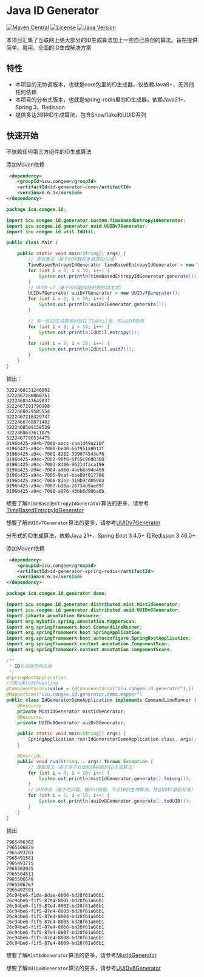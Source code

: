 # Java ID Generator

[![Maven Central](https://img.shields.io/maven-central/v/icu.congee/id-generator-core.svg)](https://search.maven.org/search?q=g:icu.congee%20AND%20a:id-generator-core)
[![License](https://img.shields.io/badge/license-MIT-blue.svg)](LICENSE)
[![Java Version](https://img.shields.io/badge/Java-8%2B-blue.svg)](https://www.oracle.com/java/technologies/javase/javase-jdk8-downloads.html)

本项目汇集了互联网上绝大部分的ID生成算法加上一些自己原创的算法。旨在提供简单、易用、全面的ID生成解决方案

## 特性

- 本项目的无协调版本，也就是core包里的ID生成器，仅依赖Java8+，无其他任何依赖
- 本项目的分布式版本，也就是spring-redis里的ID生成器，依赖Java21+、Spring 3、Redisson
- 提供多达38种ID生成算法，包含Snowflake和UUID系列

## 快速开始

不依赖任何第三方组件的ID生成算法

添加Maven依赖
```xml
 <dependency>
    <groupId>icu.congee</groupId>
    <artifactId>id-generator-core</artifactId>
    <version>0.6.1</version>
</dependency>
```

```java
package icu.congee.id;

import icu.congee.id.generator.custom.TimeBasedEntropyIdGenerator;
import icu.congee.id.generator.uuid.UUIDv7Generator;
import icu.congee.id.util.IdUtil;

public class Main {

    public static void main(String[] args) {
        // 原创算法（基于时间戳的多熵源ID生成）
        TimeBasedEntropyIdGenerator timeBasedEntropyIdGenerator = new TimeBasedEntropyIdGenerator();
        for (int i = 0; i < 10; i++) {
            System.out.println(timeBasedEntropyIdGenerator.generate());
        }
        // UUID v7（基于时间戳和随机数的ID生成）
        UUIDv7Generator uuiDv7Generator = new UUIDv7Generator();
        for (int i = 0; i < 10; i++) {
            System.out.println(uuiDv7Generator.generate());
        }

        // 有一些ID生成直接封装在了IdUtil里，可以这样使用
        for (int i = 0; i < 10; i++) {
            System.out.println(IdUtil.entropy());
        }
        for (int i = 0; i < 10; i++) {
            System.out.println(IdUtil.uuid7());
        }
    }
}

```

输出：
```text
3222468131246802
3222467286060751
3222468347649837
3222467291790908
3222468029585554
3222467216329747
3222466768071402
3222468509150539
3222468637611075
3222467796534475
0196b425-a94b-7000-aacc-caa1d49a210f
0196b425-a94c-7000-be40-66f951a9012f
0196b425-a94c-7001-8282-399074543e76
0196b425-a94c-7002-90f8-0f55c90d8368
0196b425-a94c-7003-8406-96214faca186
0196b425-a94c-7004-ad60-4bebba94e498
0196b425-a94c-7005-9caf-bbe80f017786
0196b425-a94c-7006-81e2-319b9cd05903
0196b425-a94c-7007-b20a-26734d9ae89f
0196b425-a94c-7008-a976-43bb6d906a6b
```

想要了解`TimeBasedEntropyIdGenerator`算法的更多，请参考[TimeBasedEntropyIdGenerator](./docs/ID生成算法介绍/26-TimeBasedEntropyId.md)

想要了解`UUIDv7Generator`算法的更多，请参考[UUIDv7Generator](./docs/ID生成算法介绍/35-UUIDv7.md)

分布式的ID生成算法，依赖Java 21+、Spring Boot 3.4.5+ 和Redisson 3.46.0+

添加Maven依赖
```xml
 <dependency>
    <groupId>icu.congee</groupId>
    <artifactId>id-generator-spring-redis</artifactId>
    <version>0.6.1</version>
</dependency>
```

```java
package icu.congee.id.generator.demo;

import icu.congee.id.generator.distributed.mist.MistIdGenerator;
import icu.congee.id.generator.distributed.uuid.UUIDv8Generator;
import jakarta.annotation.Resource;
import org.mybatis.spring.annotation.MapperScan;
import org.springframework.boot.CommandLineRunner;
import org.springframework.boot.SpringApplication;
import org.springframework.boot.autoconfigure.SpringBootApplication;
import org.springframework.context.annotation.ComponentScan;
import org.springframework.context.annotation.ComponentScans;

/**
 * ID生成器示例应用
 */
@SpringBootApplication
//@EnableScheduling
@ComponentScans(value = {@ComponentScan("icu.congee.id.generator"),})
@MapperScan("icu.congee.id.generator.demo.mapper")
public class IdGeneratorDemoApplication implements CommandLineRunner {
    @Resource
    private MistIdGenerator mistIdGenerator;
    @Resource
    private UUIDv8Generator uuiDv8Generator;

    public static void main(String[] args) {
        SpringApplication.run(IdGeneratorDemoApplication.class, args);
    }

    @Override
    public void run(String... args) throws Exception {
        // 薄雾算法（基于原子自增和随机数的ID生成算法）
        for (int i = 0; i < 10; i++) {
            System.out.println(mistIdGenerator.generate().toLong());
        }
        // UUIDv8（基于时间戳、循环计数器、节点ID的生成算法，符合UUID最新标准）
        for (int i = 0; i < 10; i++) {
            System.out.println(uuiDv8Generator.generate().toUUID());
        }
    }
}

```
输出
```text
7965496382
7965506879
7965493701
7965491581
7965493715
7965502035
7965504511
7965506549
7965506767
7965492591
26c94be6-f1da-8dae-8000-bd28f61a66b1
26c94be6-f1f5-87e4-8001-bd28f61a66b1
26c94be6-f1f5-87e4-8002-bd28f61a66b1
26c94be6-f1f5-87e4-8003-bd28f61a66b1
26c94be6-f1f5-87e4-8004-bd28f61a66b1
26c94be6-f1f5-87e4-8005-bd28f61a66b1
26c94be6-f1f5-87e4-8006-bd28f61a66b1
26c94be6-f1f5-87e4-8007-bd28f61a66b1
26c94be6-f1f5-87e4-8008-bd28f61a66b1
26c94be6-f1f5-87e4-8009-bd28f61a66b1
```

想要了解`MistIdGenerator`算法的更多，请参考[MistIdGenerator](./docs/ID生成算法介绍/14-MIST_ID.md)

想要了解`UUIDv8Generator`算法的更多，请参考[UUIDv8Generator](./docs/ID生成算法介绍/36-UUIDv8.md)
